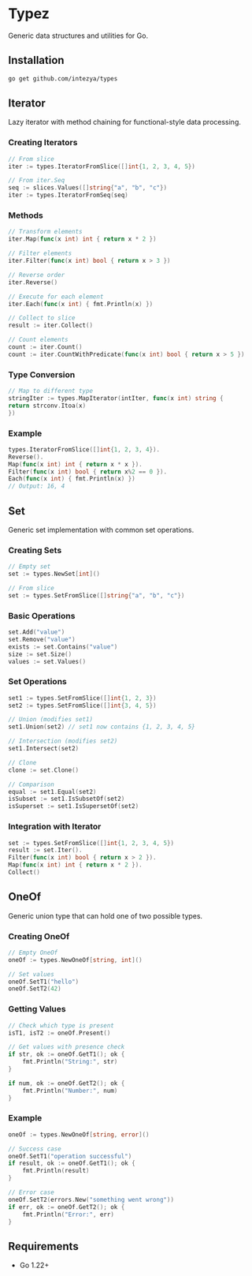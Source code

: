 # Typez

Generic data structures and utilities for Go.

## Installation

```bash
go get github.com/intezya/types
```

## Iterator

Lazy iterator with method chaining for functional-style data processing.

### Creating Iterators

```go
// From slice
iter := types.IteratorFromSlice([]int{1, 2, 3, 4, 5})

// From iter.Seq
seq := slices.Values([]string{"a", "b", "c"})
iter := types.IteratorFromSeq(seq)
```

### Methods

```go
// Transform elements
iter.Map(func(x int) int { return x * 2 })

// Filter elements  
iter.Filter(func(x int) bool { return x > 3 })

// Reverse order
iter.Reverse()

// Execute for each element
iter.Each(func(x int) { fmt.Println(x) })

// Collect to slice
result := iter.Collect()

// Count elements
count := iter.Count()
count := iter.CountWithPredicate(func(x int) bool { return x > 5 })
```

### Type Conversion

```go
// Map to different type
stringIter := types.MapIterator(intIter, func(x int) string {
return strconv.Itoa(x)
})
```

### Example

```go
types.IteratorFromSlice([]int{1, 2, 3, 4}).
Reverse().
Map(func(x int) int { return x * x }).
Filter(func(x int) bool { return x%2 == 0 }).
Each(func(x int) { fmt.Println(x) })
// Output: 16, 4
```

## Set

Generic set implementation with common set operations.

### Creating Sets

```go
// Empty set
set := types.NewSet[int]()

// From slice
set := types.SetFromSlice([]string{"a", "b", "c"})
```

### Basic Operations

```go
set.Add("value")
set.Remove("value")
exists := set.Contains("value")
size := set.Size()
values := set.Values()
```

### Set Operations

```go
set1 := types.SetFromSlice([]int{1, 2, 3})
set2 := types.SetFromSlice([]int{3, 4, 5})

// Union (modifies set1)
set1.Union(set2) // set1 now contains {1, 2, 3, 4, 5}

// Intersection (modifies set2)
set1.Intersect(set2)

// Clone
clone := set.Clone()

// Comparison
equal := set1.Equal(set2)
isSubset := set1.IsSubsetOf(set2)
isSuperset := set1.IsSupersetOf(set2)
```

### Integration with Iterator

```go
set := types.SetFromSlice([]int{1, 2, 3, 4, 5})
result := set.Iter().
Filter(func(x int) bool { return x > 2 }).
Map(func(x int) int { return x * 2 }).
Collect()
```

## OneOf

Generic union type that can hold one of two possible types.

### Creating OneOf

```go
// Empty OneOf
oneOf := types.NewOneOf[string, int]()

// Set values
oneOf.SetT1("hello")
oneOf.SetT2(42)
```

### Getting Values

```go
// Check which type is present
isT1, isT2 := oneOf.Present()

// Get values with presence check
if str, ok := oneOf.GetT1(); ok {
    fmt.Println("String:", str)
}

if num, ok := oneOf.GetT2(); ok {
    fmt.Println("Number:", num)
}
```

### Example

```go
oneOf := types.NewOneOf[string, error]()

// Success case
oneOf.SetT1("operation successful")
if result, ok := oneOf.GetT1(); ok {
    fmt.Println(result)
}

// Error case
oneOf.SetT2(errors.New("something went wrong"))
if err, ok := oneOf.GetT2(); ok {
    fmt.Println("Error:", err)
}
```

## Requirements

- Go 1.22+
